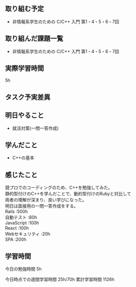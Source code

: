 ## 取り組む予定
- 非情報系学生のための C/C++ 入門 第1・4・5・6・7回

## 取り組んだ課題一覧
- 非情報系学生のための C/C++ 入門 第1・4・5・6・7回


## 実際学習時間
5h

## タスク予実差異


## 明日やること
- 就活対策(一問一答作成)

## 学んだこと
- C++の基本


## 感じたこと
競プロでのコーディングのため、C++を勉強してみた。<br>
静的型付けのC++を学んだことで、動的型付けのRubyと対比して<br>両者の理解が深まり、良い学びになった。<br>
明日は面接用の一問一答作成をする。<br>
Rails :500h<br>
自動テスト :80h<br>
JavaScript :100h<br>
React :100h<br>
Webセキュリティ :20h<br>
SPA :200h


## 学習時間
今日の勉強時間 5h

今日時点での週間学習時間 25h/70h
累計学習時間 1126h